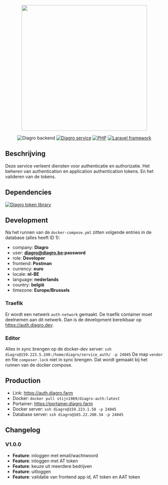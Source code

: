 <p align="center"><a href="https://laravel.com" target="_blank"><img src="https://diagro.be/assets/img/diagro-logo.svg" width="400"></a></p>

<p align="center">
<img src="https://img.shields.io/badge/project-authentication/authorization-yellowgreen" alt="Diagro backend">
<a href="https://github.com/diagro-git/service_auth"><img src="https://img.shields.io/badge/type-service-informational" alt="Diagro service"></a>
<a href="https://php.net"><img src="https://img.shields.io/badge/php-8.0-blueviolet" alt="PHP"></a>
<a href="https://laravel.com/docs/8.x/"><img src="https://img.shields.io/badge/laravel-8.67-red" alt="Laravel framework"></a>
</p>

## Beschrijving

Deze service verleent diensten voor authenticatie en authorizatie. Het beheren van authentication en application authentication tokens.
En het valideren van de tokens.

## Dependencies

<p><a href="https://github.com/diagro-git/lib_laravel_token"><img src="https://img.shields.io/badge/lib-laravel_token-informational" alt="Diagro token library"></a></p>

## Development

Na het runnen van de `docker-compose.yml` zitten volgende entries in de database (alles heeft ID 1):

* company: **Diagro**
* user: **diagro@diagro.be:password**
* role: **Developer**
* frontend: **Postman**
* currency: **euro**
* locale: **nl-BE**
* language: **nederlands**
* country: **belgië**
* timezone: **Europe/Brussels**

### Traefik

Er wordt een netwerk `auth-network` gemaakt. De traefik container moet deelnemen aan dit netwerk.
Dan is de development bereikbaar op <https://auth.diagro.dev>.

### Editor

Alles in sync brengen op de docker-dev server: `ssh diagro@159.223.5.240:/home/diagro/service_auth/ -p 24045`
De map `vendor` en file `composer.lock` niet in sync brengen. Dat wordt gemaakt bij het runnen van de docker compose.

## Production

* Link: <https://auth.diagro.farm>
* Docker: `docker pull stijn1989/diagro-auth:latest`
* Portainer: <https://portainer.diagro.farm>
* Docker server: `ssh diagro@159.223.1.58 -p 24045`
* Database server: `ssh diagro@165.22.200.34 -p 24045`

## Changelog

### V1.0.0

* **Feature**: inloggen met email/wachtwoord
* **Feature**: inloggen met AT token
* **Feature**: keuze uit meerdere bedrijven
* **Feature**: uitloggen
* **Feature**: validatie van frontend app id, AT token en AAT token
